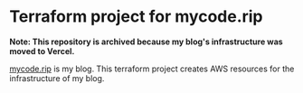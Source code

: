 # Terraform project for mycode.rip

**Note: This repository is archived because my blog's infrastructure was moved to Vercel.**

[mycode.rip](https://mycode.rip/) is my blog. This terraform project creates AWS resources for the infrastructure of my blog.
